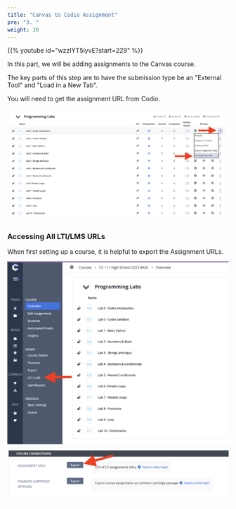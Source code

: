 ```yaml
---
title: "Canvas to Codio Assignment"
pre: "3. "
weight: 30
---
```


{{% youtube id="wzzIYT5iyvE?start=229" %}}

In this part, we will be adding assignments to the Canvas course. 

The key parts of this step are to have the submission type be an "External Tool" and "Load in a New Tab". 

You will need to get the assignment URL from Codio.

![Canvas](images/codio-assn-lti.png)

### Accessing All LTI/LMS URLs

When first setting up a course, it is helpful to export the Assignment URLs.

![Canvas](images/codio-course-lti.png)
![Canvas](images/codio-all-assns-lti.png)
